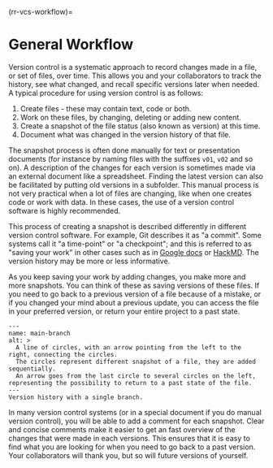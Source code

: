 (rr-vcs-workflow)=
# General Workflow

Version control is a systematic approach to record changes made in a file, or set of files, over time.
This allows you and your collaborators to track the history, see what changed, and recall specific versions later when needed.
A typical procedure for using version control is as follows:

1. Create files - these may contain text, code or both.
2. Work on these files, by changing, deleting or adding new content.
3. Create a snapshot of the file status (also known as version) at this time.
4. Document what was changed in the version history of that file.

The snapshot process is often done manually for text or presentation documents (for instance by naming files with the suffixes `v01`, `v02` and so on). 
A description of the changes for each version is sometimes made via an external document like a spreadsheet.
Finding the latest version can also be facilitated by putting old versions in a subfolder.
This manual process is not very practical when a lot of files are changing, like when one creates code or work with data.
In these cases, the use of a version control software is highly recommended.


This process of creating a snapshot is described differently in different version control software.
For example, Git describes it as "a commit". Some systems call it "a time-point" or "a checkpoint";
and this is referred to as "saving your work" in other cases such as in [Google docs](https://docs.google.com/) or [HackMD](http://hackmd.io/).
The version history may be more or less informative.

As you keep saving your work by adding changes, you make more and more snapshots.
You can think of these as saving versions of these files.
If you need to go back to a previous version of a file because of a mistake, or if you changed your mind about a previous update, you can access the file in your preferred version, or return your entire project to a past state.


```{figure} ../../../figures/main-branch.*
---
name: main-branch
alt: >
  A line of circles, with an arrow pointing from the left to the right, connecting the circles.
  The circles represent different snapshot of a file, they are added sequentially.
  An arrow goes from the last circle to several circles on the left, representing the possibility to return to a past state of the file.
---
Version history with a single branch.
```

In many version control systems (or in a special document if you do manual version control), you will be able to add a comment for each snapshot.
Clear and concise comments make it easier to get an fast overview of the changes that were made in each versions.
This ensures that it is easy to find what you are looking for when you need to go back to a past version.
Your collaborators will thank you, but so will future versions of yourself.
